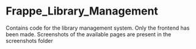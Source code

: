 # Frappe_Library_Management
Contains code for the library management system.
Only the frontend has been made. 
Screenshots of the available pages are present in the screenshots folder
